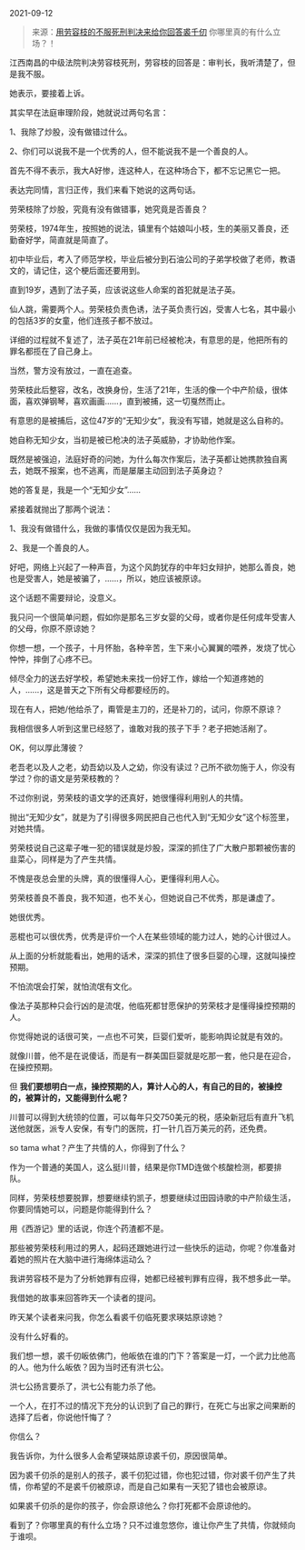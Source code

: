 2021-09-12

> 来源：[用劳容枝的不服死刑判决来给你回答裘千仞](http://mp.weixin.qq.com/s?__biz=MzU3NDc5Nzc0NQ==&mid=2247506648&idx=1&sn=f09e22d183fa70ae5c71122643f8081e&chksm=fd2e7806ca59f11061e310c12ad84c01ba396ad65b44a05ee751f453b8a0b243f17aaa403752&scene=27#wechat_redirect)
> 你哪里真的有什么立场？！

江西南昌的中级法院判决劳容枝死刑，劳容枝的回答是：审判长，我听清楚了，但是我不服。  

  

她表示，要接着上诉。

  

其实早在法庭审理阶段，她就说过两句名言：

  

1、我除了炒股，没有做错过什么。

2、你们可以说我不是一个优秀的人，但不能说我不是一个善良的人。

  

首先不得不表示，我大A好惨，连这种人，在这种场合下，都不忘记黑它一把。

  

表达完同情，言归正传，我们来看下她说的这两句话。  

  

劳荣枝除了炒股，究竟有没有做错事，她究竟是否善良？

  

劳荣枝，1974年生，按照她的说法，镇里有个姑娘叫小枝，生的美丽又善良，还勤奋好学，简直就是简直了。

  

初中毕业后，考入了师范学校，毕业后被分到石油公司的子弟学校做了老师，教语文的，请记住，这个梗后面还要用到。

  

直到19岁，遇到了法子英，应该说这些人命案的首犯就是法子英。

  

仙人跳，需要两个人。劳荣枝负责色诱，法子英负责行凶，受害人七名，其中最小的包括3岁的女童，他们连孩子都不放过。

  

详细的过程就不复述了，法子英在21年前已经被枪决，有意思的是，他把所有的罪名都揽在了自己身上。

  

当然，警方没有放过，一直在追查。

  

劳荣枝此后整容，改名，改换身份，生活了21年，生活的像一个中产阶级，很体面，喜欢弹钢琴，喜欢画画......，直到被捕，这一切戛然而止。

  

有意思的是被捕后，这位47岁的“无知少女”，我没有写错，她就是这么自称的。

  

她自称无知少女，当初是被已枪决的法子英威胁，才协助他作案。

  

既然是被强迫，法庭好奇的问她，为什么每次作案后，法子英都让她携款独自离去，她既不报案，也不逃离，而是屡屡主动回到法子英身边？

  

她的答复是，我是一个“无知少女”......

  

紧接着就抛出了那两个说法：

  

1、我没有做错什么，我做的事情仅仅是因为我无知。

2、我是一个善良的人。

  

好吧，网络上兴起了一种声音，为这个风韵犹存的中年妇女辩护，她那么善良，她也是受害人，她是被骗了，......，所以，她应该被原谅。

  

这个话题不需要辩论，没意义。

  

我只问一个很简单问题，假如你是那名三岁女婴的父母，或者你是任何成年受害人的父母，你原不原谅她？

  

你想一想，一个孩子，十月怀胎，各种辛苦，生下来小心翼翼的喂养，发烧了忧心忡忡，摔倒了心疼不已。

  

倾尽全力的送去好学校，希望她未来找一份好工作，嫁给一个知道疼她的人，......，这是普天之下所有父母都要经历的。

  

现在有人，把她/他给杀了，甭管是主刀的，还是补刀的，试问，你原不原谅？

  

我相信很多人听到这里已经怒了，谁敢对我的孩子下手？老子把她活剐了。

  

OK，何以厚此薄彼？

  

老吾老以及人之老，幼吾幼以及人之幼，你没有读过？己所不欲勿施于人，你没有学过？你的语文是劳荣枝教的？

  

不过你别说，劳荣枝的语文学的还真好，她很懂得利用别人的共情。

  

抛出“无知少女”，就是为了引得很多网民把自己也代入到“无知少女”这个标签里，对她共情。

  

劳荣枝说自己这辈子唯一犯的错误就是炒股，深深的抓住了广大散户那颗被伤害的韭菜心，同样是为了产生共情。  

  

不愧是夜总会里的头牌，真的很懂得人心，更懂得利用人心。  

  

劳荣枝善良不善良，我不知道，也不关心，但她说自己不优秀，那是谦虚了。

  

她很优秀。

  

恶棍也可以很优秀，优秀是评价一个人在某些领域的能力过人，她的心计很过人。

  

从上面的分析就能看出，她用的话术，深深的抓住了很多巨婴的心理，这就叫操控预期。

  

不怕流氓会打架，就怕流氓有文化。

  

像法子英那种只会行凶的是流氓，他临死都甘愿保护的劳荣枝才是懂得操控预期的人。

  

你觉得她说的话很可笑，一点也不可笑，巨婴们爱听，能影响舆论就是有效的。

  

就像川普，他不是在说傻话，而是有一群美国巨婴就是吃那一套，他只是在迎合，在操控预期。

  

但 **我们要想明白一点，操控预期的人，算计人心的人，有自己的目的，被操控的，被算计的，又能得到什么呢？**

  

川普可以得到大统领的位置，可以每年只交750美元的税，感染新冠后有直升飞机送他就医，派专人安保，有专门的医院，打一针几百万美元的药，还免费。

  

so tama what？产生了共情的人，你得到了什么？

  

作为一个普通的美国人，这么挺川普，结果是你TMD连做个核酸检测，都要排队。

  

同样，劳荣枝想要脱罪，想要继续钓凯子，想要继续过田园诗歌的中产阶级生活，你要同情她可以，问题是你能得到什么？

  

用《西游记》里的话说，你连个药渣都不是。

  

那些被劳荣枝利用过的男人，起码还跟她进行过一些快乐的运动，你呢？你准备对着她的照片在大脑中进行海绵体运动么？

  

我讲劳容枝不是为了分析她罪有应得，她都已经被判罪有应得，我不想多此一举。

  

我借她的故事来回答昨天一个读者的提问。

  

昨天某个读者来问我，你怎么看裘千仞临死要求瑛姑原谅她？

  

没有什么好看的。  

  

我们想一想，裘千仞皈依佛门，他皈依在谁的门下？答案是一灯，一个武力比他高的人。他为什么皈依？因为当时还有洪七公。

  

洪七公扬言要杀了，洪七公有能力杀了他。  

  

一个人，在打不过的情况下充分的认识到了自己的罪行，在死亡与出家之间果断的选择了后者，你说他忏悔了？  

  

你信么？  

  

我告诉你，为什么很多人会希望瑛姑原谅裘千仞，原因很简单。  

  

因为裘千仞杀的是别人的孩子，裘千仞犯过错，你也犯过错，你对裘千仞产生了共情，你希望的不是裘千仞被原谅，而是自己如果有一天犯了错也会被原谅。

  

如果裘千仞杀的是你的孩子，你会原谅他么？你打死都不会原谅他的。  

  

看到了？你哪里真的有什么立场？只不过谁忽悠你，谁让你产生了共情，你就倾向于谁呗。

